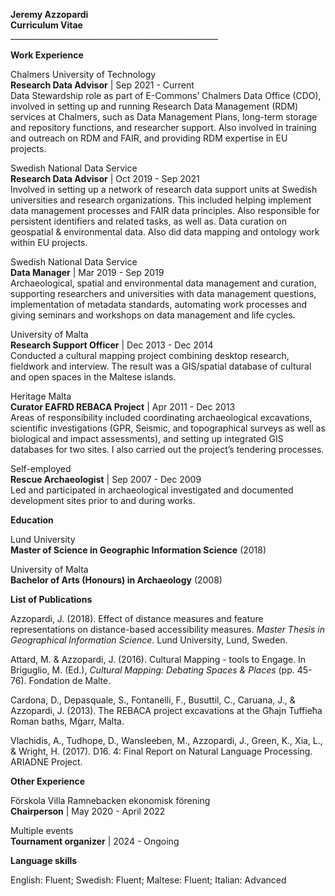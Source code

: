   
**Jeremy Azzopardi**  
**Curriculum Vitae**  
\_\_\_\_\_\_\_\_\_\_\_\_\_\_\_\_\_\_\_\_\_\_\_\_\_\_\_\_\_\_\_\_\_\_\_\_\_\_\_\_\_\_\_\_\_\_\_\_\_\_\_\_

**Work Experience**

Chalmers University of Technology  
**Research Data Advisor** | Sep 2021 \- Current  
Data Stewardship role as part of E-Commons’ Chalmers Data Office (CDO), involved in setting up and running Research Data Management (RDM) services at Chalmers, such as Data Management Plans, long-term storage and repository functions, and researcher support. Also involved in training and outreach on RDM and FAIR, and providing RDM expertise in EU projects.

Swedish National Data Service  
**Research Data Advisor** | Oct 2019 \- Sep 2021  
Involved in setting up a network of research data support units at Swedish universities and research organizations. This included helping implement data management processes and FAIR data principles. Also responsible for persistent identifiers and related tasks, as well as. Data curation on geospatial & environmental data. Also did data mapping and ontology work within EU projects.

Swedish National Data Service  
**Data Manager** | Mar 2019 \- Sep 2019  
Archaeological, spatial and environmental data management and curation, supporting researchers and universities with data management questions, implementation of metadata standards, automating work processes and giving seminars and workshops on data management and life cycles.

University of Malta  
**Research Support Officer** | Dec 2013 \- Dec 2014  
Conducted a cultural mapping project combining desktop research, fieldwork and interview. The result was a GIS/spatial database of cultural and open spaces in the Maltese islands.

Heritage Malta  
**Curator EAFRD REBACA Project** | Apr 2011 \- Dec 2013  
Areas of responsibility included coordinating archaeological excavations, scientific investigations (GPR, Seismic, and topographical surveys as well as biological and impact assessments), and setting up integrated GIS databases for two sites. I also carried out the project’s tendering processes.

Self-employed  
**Rescue Archaeologist** | Sep 2007 \- Dec 2009  
Led and participated in archaeological investigated and documented development sites prior to and during works.

**Education**

Lund University  
**Master of Science in Geographic Information Science** (2018)

University of Malta  
**Bachelor of Arts (Honours) in Archaeology**  (2008)

**List of Publications**

Azzopardi, J. (2018). Effect of distance measures and feature representations on distance-based accessibility measures. *Master Thesis in Geographical Information Science*. Lund University, Lund, Sweden.

Attard, M. & Azzopardi, J. (2016). Cultural Mapping \- tools to Engage. In Briguglio, M. (Ed.),  *Cultural Mapping:  Debating Spaces & Places* (pp. 45-76). Fondation de Malte.  

Cardona, D., Depasquale, S., Fontanelli, F., Busuttil, C., Caruana, J., & Azzopardi, J. (2013). The REBACA project excavations at the Għajn Tuffieħa Roman baths, Mġarr, Malta.

Vlachidis, A., Tudhope, D., Wansleeben, M., Azzopardi, J., Green, K., Xia, L., & Wright, H. (2017). D16. 4: Final Report on Natural Language Processing. ARIADNE Project.

**Other Experience**

Förskola Villa Ramnebacken ekonomisk förening  
**Chairperson** | May 2020 \- April 2022

Multiple events  
**Tournament organizer** | 2024 \- Ongoing

**Language skills**

English: Fluent; Swedish: Fluent; Maltese: Fluent; Italian: Advanced

